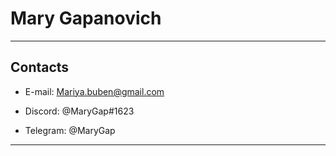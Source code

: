 # Mary Gapanovich

___

## Contacts

* E-mail: Mariya.buben@gmail.com

* Discord: @MaryGap#1623

* Telegram: @MaryGap

___